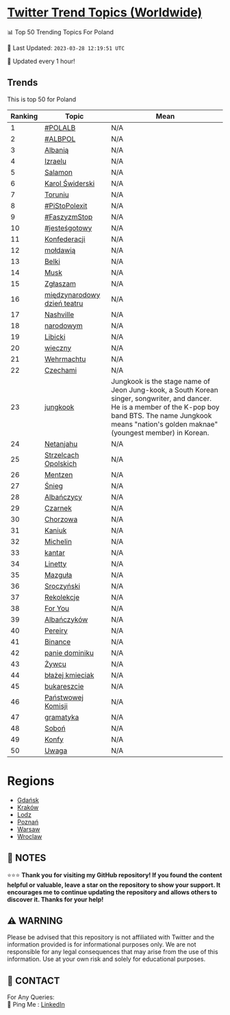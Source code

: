 [Twitter Trend Topics (Worldwide)](https://github.com/ErcinDedeoglu/Twitter-Trend-Topics)
==========


📊 Top 50 Trending Topics For Poland

📆 Last Updated: `2023-03-28 12:19:51 UTC`

🔧 Updated every 1 hour!


## Trends

This is top 50 for Poland

| Ranking | Topic | Mean |
| ------- | ------------ | ------------ |
| 1 | [#POLALB](http://twitter.com/search?q=%23POLALB) | N/A |
| 2 | [#ALBPOL](http://twitter.com/search?q=%23ALBPOL) | N/A |
| 3 | [Albanią](http://twitter.com/search?q=Albani%c4%85) | N/A |
| 4 | [Izraelu](http://twitter.com/search?q=Izraelu) | N/A |
| 5 | [Salamon](http://twitter.com/search?q=Salamon) | N/A |
| 6 | [Karol Świderski](http://twitter.com/search?q=Karol+%c5%9awiderski) | N/A |
| 7 | [Toruniu](http://twitter.com/search?q=Toruniu) | N/A |
| 8 | [#PiStoPolexit](http://twitter.com/search?q=%23PiStoPolexit) | N/A |
| 9 | [#FaszyzmStop](http://twitter.com/search?q=%23FaszyzmStop) | N/A |
| 10 | [#jesteśgotowy](http://twitter.com/search?q=%23jeste%c5%9bgotowy) | N/A |
| 11 | [Konfederacji](http://twitter.com/search?q=Konfederacji) | N/A |
| 12 | [mołdawią](http://twitter.com/search?q=mo%c5%82dawi%c4%85) | N/A |
| 13 | [Belki](http://twitter.com/search?q=Belki) | N/A |
| 14 | [Musk](http://twitter.com/search?q=Musk) | N/A |
| 15 | [Zgłaszam](http://twitter.com/search?q=Zg%c5%82aszam) | N/A |
| 16 | [międzynarodowy dzień teatru](http://twitter.com/search?q=mi%c4%99dzynarodowy+dzie%c5%84+teatru) | N/A |
| 17 | [Nashville](http://twitter.com/search?q=Nashville) | N/A |
| 18 | [narodowym](http://twitter.com/search?q=narodowym) | N/A |
| 19 | [Libicki](http://twitter.com/search?q=Libicki) | N/A |
| 20 | [wieczny](http://twitter.com/search?q=wieczny) | N/A |
| 21 | [Wehrmachtu](http://twitter.com/search?q=Wehrmachtu) | N/A |
| 22 | [Czechami](http://twitter.com/search?q=Czechami) | N/A |
| 23 | [jungkook](http://twitter.com/search?q=jungkook) | Jungkook is the stage name of Jeon Jung-kook, a South Korean singer, songwriter, and dancer. He is a member of the K-pop boy band BTS. The name Jungkook means "nation's golden maknae" (youngest member) in Korean. |
| 24 | [Netanjahu](http://twitter.com/search?q=Netanjahu) | N/A |
| 25 | [Strzelcach Opolskich](http://twitter.com/search?q=Strzelcach+Opolskich) | N/A |
| 26 | [Mentzen](http://twitter.com/search?q=Mentzen) | N/A |
| 27 | [Śnieg](http://twitter.com/search?q=%c5%9anieg) | N/A |
| 28 | [Albańczycy](http://twitter.com/search?q=Alba%c5%84czycy) | N/A |
| 29 | [Czarnek](http://twitter.com/search?q=Czarnek) | N/A |
| 30 | [Chorzowa](http://twitter.com/search?q=Chorzowa) | N/A |
| 31 | [Kaniuk](http://twitter.com/search?q=Kaniuk) | N/A |
| 32 | [Michelin](http://twitter.com/search?q=Michelin) | N/A |
| 33 | [kantar](http://twitter.com/search?q=kantar) | N/A |
| 34 | [Linetty](http://twitter.com/search?q=Linetty) | N/A |
| 35 | [Mazguła](http://twitter.com/search?q=Mazgu%c5%82a) | N/A |
| 36 | [Sroczyński](http://twitter.com/search?q=Sroczy%c5%84ski) | N/A |
| 37 | [Rekolekcje](http://twitter.com/search?q=Rekolekcje) | N/A |
| 38 | [For You](http://twitter.com/search?q=For+You) | N/A |
| 39 | [Albańczyków](http://twitter.com/search?q=Alba%c5%84czyk%c3%b3w) | N/A |
| 40 | [Pereiry](http://twitter.com/search?q=Pereiry) | N/A |
| 41 | [Binance](http://twitter.com/search?q=Binance) | N/A |
| 42 | [panie dominiku](http://twitter.com/search?q=panie+dominiku) | N/A |
| 43 | [Żywcu](http://twitter.com/search?q=%c5%bbywcu) | N/A |
| 44 | [błażej kmieciak](http://twitter.com/search?q=b%c5%82a%c5%bcej+kmieciak) | N/A |
| 45 | [bukareszcie](http://twitter.com/search?q=bukareszcie) | N/A |
| 46 | [Państwowej Komisji](http://twitter.com/search?q=Pa%c5%84stwowej+Komisji) | N/A |
| 47 | [gramatyka](http://twitter.com/search?q=gramatyka) | N/A |
| 48 | [Soboń](http://twitter.com/search?q=Sobo%c5%84) | N/A |
| 49 | [Konfy](http://twitter.com/search?q=Konfy) | N/A |
| 50 | [Uwaga](http://twitter.com/search?q=Uwaga) | N/A |



# Regions

* [Gdańsk](</Poland/Gdańsk.md>)
* [Kraków](</Poland/Kraków.md>)
* [Lodz](</Poland/Lodz.md>)
* [Poznań](</Poland/Poznań.md>)
* [Warsaw](</Poland/Warsaw.md>)
* [Wroclaw](</Poland/Wroclaw.md>)



## 📝 NOTES

⭐⭐⭐ **Thank you for visiting my GitHub repository! If you found the content helpful or valuable, leave a star on the repository to show your support. It encourages me to continue updating the repository and allows others to discover it. Thanks for your help!**


## ⚠️ WARNING

Please be advised that this repository is not affiliated with Twitter and the information provided is for informational purposes only. We are not responsible for any legal consequences that may arise from the use of this information. Use at your own risk and solely for educational purposes.


## 📨 CONTACT

 For Any Queries:  
            🏓 Ping Me : [LinkedIn](https://www.linkedin.com/in/ercindedeoglu/)
